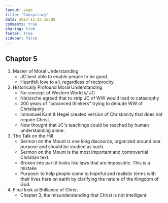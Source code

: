 ```yaml
---
layout: page
title: "Conspiracy"
date: 2014-11-15 10:00
comments: true
sharing: true
footer: true
sidebar: false
---
```




## Chapter 5

1. Master of Moral Understanding
	* JC best able to enable people to be good.
	* Heartfelt love to all, regardless of reciprocity.
2. Historically Profound Moral Understanding
	* No concept of Western World s/ JC
	* Nietzsche agreed that to strip JC of WW would lead to catastophy
	* 200 years of "advanced thinkers" trying to denude WW of Christianity
	* Immanuel Kant & Hegel created version of Christianity that does not require Christ.
	* Now thought that JC's teachings could be reached by human understanding alone.
3. The Talk on the Hill
	* Sermon on the Mount is one long discource, organized around one purpose and should be studied as such.
	* Sermon on the Mount is the most important and controvertial Christian text.
	* Broken into part it looks like laws that are impossible. This is a mistake
	* Purpose: to help people come to hopeful and realistic terms with their lives here on earth by clarifying the nature of the Kingdom of God.
4. Final look at Brilliance of Christ
	* Chapter 3, the misunderstanding that Christ is not intelligent.
